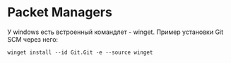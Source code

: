 # Packet Managers

У windows есть встроенный командлет - winget. Пример установки Git SCM через него:

```
winget install --id Git.Git -e --source winget
```
